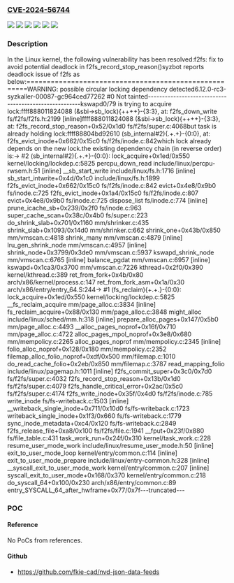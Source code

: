### [CVE-2024-56744](https://cve.mitre.org/cgi-bin/cvename.cgi?name=CVE-2024-56744)
![](https://img.shields.io/static/v1?label=Product&message=Linux&color=blue)
![](https://img.shields.io/static/v1?label=Version&message=&color=brightgreen)
![](https://img.shields.io/static/v1?label=Version&message=6.5%20&color=brightgreen)
![](https://img.shields.io/static/v1?label=Version&message=b62e71be2110d8b52bf5faf3c3ed7ca1a0c113a5%20&color=brightgreen)
![](https://img.shields.io/static/v1?label=Version&message=ed1d478bf838820201f3fb67a1748fdf15954ea4%20&color=brightgreen)
![](https://img.shields.io/static/v1?label=Vulnerability&message=n%2Fa&color=blue)

### Description

In the Linux kernel, the following vulnerability has been resolved:f2fs: fix to avoid potential deadlock in f2fs_record_stop_reason()syzbot reports deadlock issue of f2fs as below:======================================================WARNING: possible circular locking dependency detected6.12.0-rc3-syzkaller-00087-gc964ced77262 #0 Not tainted------------------------------------------------------kswapd0/79 is trying to acquire lock:ffff888011824088 (&sbi->sb_lock){++++}-{3:3}, at: f2fs_down_write fs/f2fs/f2fs.h:2199 [inline]ffff888011824088 (&sbi->sb_lock){++++}-{3:3}, at: f2fs_record_stop_reason+0x52/0x1d0 fs/f2fs/super.c:4068but task is already holding lock:ffff88804bd92610 (sb_internal#2){.+.+}-{0:0}, at: f2fs_evict_inode+0x662/0x15c0 fs/f2fs/inode.c:842which lock already depends on the new lock.the existing dependency chain (in reverse order) is:-> #2 (sb_internal#2){.+.+}-{0:0}:       lock_acquire+0x1ed/0x550 kernel/locking/lockdep.c:5825       percpu_down_read include/linux/percpu-rwsem.h:51 [inline]       __sb_start_write include/linux/fs.h:1716 [inline]       sb_start_intwrite+0x4d/0x1c0 include/linux/fs.h:1899       f2fs_evict_inode+0x662/0x15c0 fs/f2fs/inode.c:842       evict+0x4e8/0x9b0 fs/inode.c:725       f2fs_evict_inode+0x1a4/0x15c0 fs/f2fs/inode.c:807       evict+0x4e8/0x9b0 fs/inode.c:725       dispose_list fs/inode.c:774 [inline]       prune_icache_sb+0x239/0x2f0 fs/inode.c:963       super_cache_scan+0x38c/0x4b0 fs/super.c:223       do_shrink_slab+0x701/0x1160 mm/shrinker.c:435       shrink_slab+0x1093/0x14d0 mm/shrinker.c:662       shrink_one+0x43b/0x850 mm/vmscan.c:4818       shrink_many mm/vmscan.c:4879 [inline]       lru_gen_shrink_node mm/vmscan.c:4957 [inline]       shrink_node+0x3799/0x3de0 mm/vmscan.c:5937       kswapd_shrink_node mm/vmscan.c:6765 [inline]       balance_pgdat mm/vmscan.c:6957 [inline]       kswapd+0x1ca3/0x3700 mm/vmscan.c:7226       kthread+0x2f0/0x390 kernel/kthread.c:389       ret_from_fork+0x4b/0x80 arch/x86/kernel/process.c:147       ret_from_fork_asm+0x1a/0x30 arch/x86/entry/entry_64.S:244-> #1 (fs_reclaim){+.+.}-{0:0}:       lock_acquire+0x1ed/0x550 kernel/locking/lockdep.c:5825       __fs_reclaim_acquire mm/page_alloc.c:3834 [inline]       fs_reclaim_acquire+0x88/0x130 mm/page_alloc.c:3848       might_alloc include/linux/sched/mm.h:318 [inline]       prepare_alloc_pages+0x147/0x5b0 mm/page_alloc.c:4493       __alloc_pages_noprof+0x16f/0x710 mm/page_alloc.c:4722       alloc_pages_mpol_noprof+0x3e8/0x680 mm/mempolicy.c:2265       alloc_pages_noprof mm/mempolicy.c:2345 [inline]       folio_alloc_noprof+0x128/0x180 mm/mempolicy.c:2352       filemap_alloc_folio_noprof+0xdf/0x500 mm/filemap.c:1010       do_read_cache_folio+0x2eb/0x850 mm/filemap.c:3787       read_mapping_folio include/linux/pagemap.h:1011 [inline]       f2fs_commit_super+0x3c0/0x7d0 fs/f2fs/super.c:4032       f2fs_record_stop_reason+0x13b/0x1d0 fs/f2fs/super.c:4079       f2fs_handle_critical_error+0x2ac/0x5c0 fs/f2fs/super.c:4174       f2fs_write_inode+0x35f/0x4d0 fs/f2fs/inode.c:785       write_inode fs/fs-writeback.c:1503 [inline]       __writeback_single_inode+0x711/0x10d0 fs/fs-writeback.c:1723       writeback_single_inode+0x1f3/0x660 fs/fs-writeback.c:1779       sync_inode_metadata+0xc4/0x120 fs/fs-writeback.c:2849       f2fs_release_file+0xa8/0x100 fs/f2fs/file.c:1941       __fput+0x23f/0x880 fs/file_table.c:431       task_work_run+0x24f/0x310 kernel/task_work.c:228       resume_user_mode_work include/linux/resume_user_mode.h:50 [inline]       exit_to_user_mode_loop kernel/entry/common.c:114 [inline]       exit_to_user_mode_prepare include/linux/entry-common.h:328 [inline]       __syscall_exit_to_user_mode_work kernel/entry/common.c:207 [inline]       syscall_exit_to_user_mode+0x168/0x370 kernel/entry/common.c:218       do_syscall_64+0x100/0x230 arch/x86/entry/common.c:89       entry_SYSCALL_64_after_hwframe+0x77/0x7f---truncated---

### POC

#### Reference
No PoCs from references.

#### Github
- https://github.com/fkie-cad/nvd-json-data-feeds

